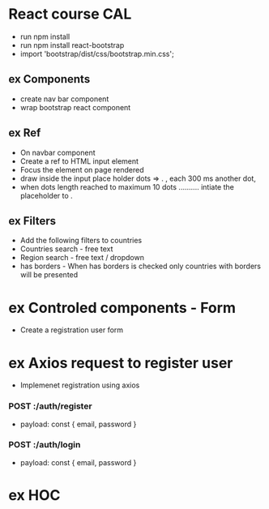 # React course CAL

- run npm install
- run npm install react-bootstrap
- import 'bootstrap/dist/css/bootstrap.min.css';

## ex Components

- create nav bar component
- wrap bootstrap react component

## ex Ref

- On navbar component
- Create a ref to HTML input element
- Focus the element on page rendered
- draw inside the input place holder dots => . , each 300 ms another dot,
- when dots length reached to maximum 10 dots .......... intiate the placeholder to .

## ex Filters

- Add the following filters to countries
- Countries search - free text
- Region search - free text / dropdown
- has borders - When has borders is checked only countries with borders will be presented

# ex Controled components - Form

- Create a registration user form

# ex Axios request to register user

- Implemenet registration using axios

### POST <IP>:<PORT>/auth/register

- payload: const { email, password }

### POST <IP>:<PORT>/auth/login

- payload: const { email, password }

# ex HOC
